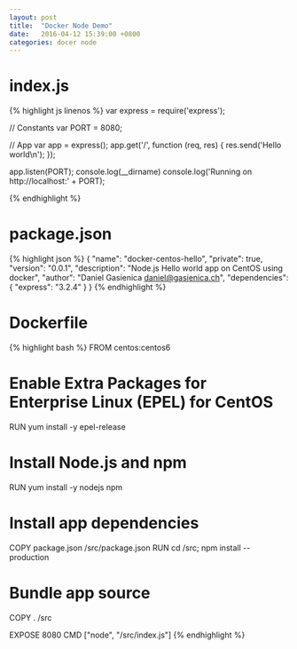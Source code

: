 ```yaml
---
layout: post
title:  "Docker Node Demo"
date:   2016-04-12 15:39:00 +0800
categories: docer node
---
```


# index.js

{% highlight js linenos %}
var express = require('express');

// Constants
var PORT = 8080;

// App
var app = express();
app.get('/', function (req, res) {
  res.send('Hello world\n');
});

app.listen(PORT);
console.log(__dirname)
console.log('Running on http://localhost:' + PORT);

{% endhighlight %}

# package.json

{% highlight json %}
{
  "name": "docker-centos-hello",
  "private": true,
  "version": "0.0.1",
  "description": "Node.js Hello world app on CentOS using docker",
  "author": "Daniel Gasienica <daniel@gasienica.ch>",
  "dependencies": {
    "express": "3.2.4"
  }
}
{% endhighlight %}

# Dockerfile
{% highlight bash %}
FROM    centos:centos6

# Enable Extra Packages for Enterprise Linux (EPEL) for CentOS
RUN     yum install -y epel-release
# Install Node.js and npm
RUN     yum install -y nodejs npm

# Install app dependencies
COPY package.json /src/package.json
RUN cd /src; npm install --production

# Bundle app source
COPY . /src

EXPOSE  8080
CMD ["node", "/src/index.js"]
{% endhighlight %}
